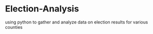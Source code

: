 # Election-Analysis
using python to gather and analyze data on election results for various counties
